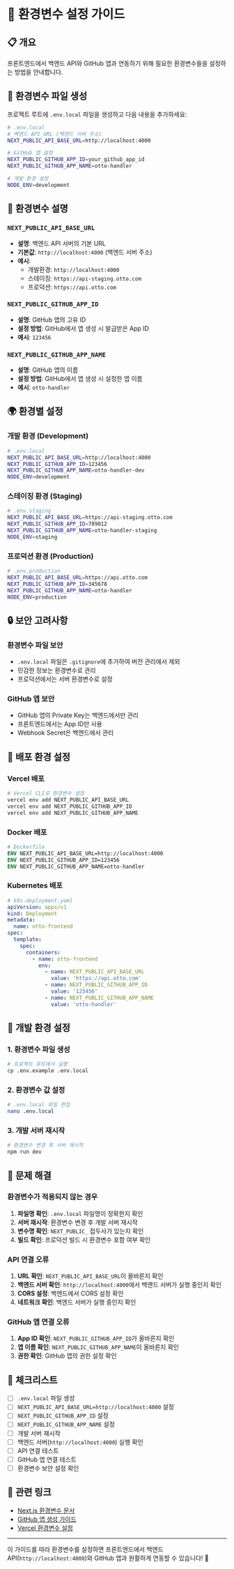 # 🔧 환경변수 설정 가이드

## 📋 개요

프론트엔드에서 백엔드 API와 GitHub 앱과 연동하기 위해 필요한 환경변수들을
설정하는 방법을 안내합니다.

## 🚀 환경변수 파일 생성

프로젝트 루트에 `.env.local` 파일을 생성하고 다음 내용을 추가하세요:

```bash
# .env.local
# 백엔드 API URL (백엔드 서버 주소)
NEXT_PUBLIC_API_BASE_URL=http://localhost:4000

# GitHub 앱 설정
NEXT_PUBLIC_GITHUB_APP_ID=your_github_app_id
NEXT_PUBLIC_GITHUB_APP_NAME=otto-handler

# 개발 환경 설정
NODE_ENV=development
```

## 🔑 환경변수 설명

### `NEXT_PUBLIC_API_BASE_URL`

- **설명**: 백엔드 API 서버의 기본 URL
- **기본값**: `http://localhost:4000` (백엔드 서버 주소)
- **예시**:
  - 개발환경: `http://localhost:4000`
  - 스테이징: `https://api-staging.otto.com`
  - 프로덕션: `https://api.otto.com`

### `NEXT_PUBLIC_GITHUB_APP_ID`

- **설명**: GitHub 앱의 고유 ID
- **설정 방법**: GitHub에서 앱 생성 시 발급받은 App ID
- **예시**: `123456`

### `NEXT_PUBLIC_GITHUB_APP_NAME`

- **설명**: GitHub 앱의 이름
- **설정 방법**: GitHub에서 앱 생성 시 설정한 앱 이름
- **예시**: `otto-handler`

## 🌍 환경별 설정

### 개발 환경 (Development)

```bash
# .env.local
NEXT_PUBLIC_API_BASE_URL=http://localhost:4000
NEXT_PUBLIC_GITHUB_APP_ID=123456
NEXT_PUBLIC_GITHUB_APP_NAME=otto-handler-dev
NODE_ENV=development
```

### 스테이징 환경 (Staging)

```bash
# .env.staging
NEXT_PUBLIC_API_BASE_URL=https://api-staging.otto.com
NEXT_PUBLIC_GITHUB_APP_ID=789012
NEXT_PUBLIC_GITHUB_APP_NAME=otto-handler-staging
NODE_ENV=staging
```

### 프로덕션 환경 (Production)

```bash
# .env.production
NEXT_PUBLIC_API_BASE_URL=https://api.otto.com
NEXT_PUBLIC_GITHUB_APP_ID=345678
NEXT_PUBLIC_GITHUB_APP_NAME=otto-handler
NODE_ENV=production
```

## 🔒 보안 고려사항

### 환경변수 파일 보안

- `.env.local` 파일은 `.gitignore`에 추가하여 버전 관리에서 제외
- 민감한 정보는 환경변수로 관리
- 프로덕션에서는 서버 환경변수로 설정

### GitHub 앱 보안

- GitHub 앱의 Private Key는 백엔드에서만 관리
- 프론트엔드에서는 App ID만 사용
- Webhook Secret은 백엔드에서 관리

## 🚀 배포 환경 설정

### Vercel 배포

```bash
# Vercel CLI로 환경변수 설정
vercel env add NEXT_PUBLIC_API_BASE_URL
vercel env add NEXT_PUBLIC_GITHUB_APP_ID
vercel env add NEXT_PUBLIC_GITHUB_APP_NAME
```

### Docker 배포

```dockerfile
# Dockerfile
ENV NEXT_PUBLIC_API_BASE_URL=http://localhost:4000
ENV NEXT_PUBLIC_GITHUB_APP_ID=123456
ENV NEXT_PUBLIC_GITHUB_APP_NAME=otto-handler
```

### Kubernetes 배포

```yaml
# k8s-deployment.yaml
apiVersion: apps/v1
kind: Deployment
metadata:
  name: otto-frontend
spec:
  template:
    spec:
      containers:
        - name: otto-frontend
          env:
            - name: NEXT_PUBLIC_API_BASE_URL
              value: 'https://api.otto.com'
            - name: NEXT_PUBLIC_GITHUB_APP_ID
              value: '123456'
            - name: NEXT_PUBLIC_GITHUB_APP_NAME
              value: 'otto-handler'
```

## 🔧 개발 환경 설정

### 1. 환경변수 파일 생성

```bash
# 프로젝트 루트에서 실행
cp .env.example .env.local
```

### 2. 환경변수 값 설정

```bash
# .env.local 파일 편집
nano .env.local
```

### 3. 개발 서버 재시작

```bash
# 환경변수 변경 후 서버 재시작
npm run dev
```

## 🐛 문제 해결

### 환경변수가 적용되지 않는 경우

1. **파일명 확인**: `.env.local` 파일명이 정확한지 확인
2. **서버 재시작**: 환경변수 변경 후 개발 서버 재시작
3. **변수명 확인**: `NEXT_PUBLIC_` 접두사가 있는지 확인
4. **빌드 확인**: 프로덕션 빌드 시 환경변수 포함 여부 확인

### API 연결 오류

1. **URL 확인**: `NEXT_PUBLIC_API_BASE_URL`이 올바른지 확인
2. **백엔드 서버 확인**: `http://localhost:4000`에서 백엔드 서버가 실행 중인지
   확인
3. **CORS 설정**: 백엔드에서 CORS 설정 확인
4. **네트워크 확인**: 백엔드 서버가 실행 중인지 확인

### GitHub 앱 연결 오류

1. **App ID 확인**: `NEXT_PUBLIC_GITHUB_APP_ID`가 올바른지 확인
2. **앱 이름 확인**: `NEXT_PUBLIC_GITHUB_APP_NAME`이 올바른지 확인
3. **권한 확인**: GitHub 앱의 권한 설정 확인

## 📝 체크리스트

- [ ] `.env.local` 파일 생성
- [ ] `NEXT_PUBLIC_API_BASE_URL=http://localhost:4000` 설정
- [ ] `NEXT_PUBLIC_GITHUB_APP_ID` 설정
- [ ] `NEXT_PUBLIC_GITHUB_APP_NAME` 설정
- [ ] 개발 서버 재시작
- [ ] 백엔드 서버(`http://localhost:4000`) 실행 확인
- [ ] API 연결 테스트
- [ ] GitHub 앱 연결 테스트
- [ ] 환경변수 보안 설정 확인

## 🔗 관련 링크

- [Next.js 환경변수 문서](https://nextjs.org/docs/basic-features/environment-variables)
- [GitHub 앱 생성 가이드](https://docs.github.com/en/developers/apps/building-github-apps)
- [Vercel 환경변수 설정](https://vercel.com/docs/concepts/projects/environment-variables)

---

이 가이드를 따라 환경변수를 설정하면 프론트엔드에서 백엔드
API(`http://localhost:4000`)와 GitHub 앱과 원활하게 연동할 수 있습니다! 🎯
